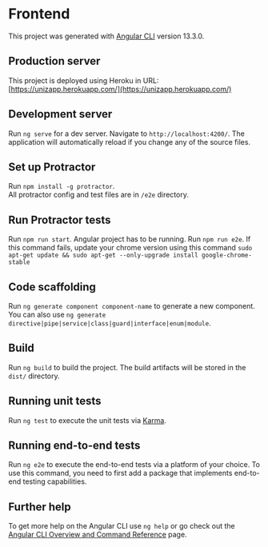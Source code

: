 # Frontend

This project was generated with [Angular CLI](https://github.com/angular/angular-cli) version 13.3.0.
## Production server
This project is deployed using Heroku in URL: [https://unizapp.herokuapp.com/](https://unizapp.herokuapp.com/)
## Development server

Run `ng serve` for a dev server. Navigate to `http://localhost:4200/`. The application will automatically reload if you change any of the source files.

## Set up Protractor
Run `npm install -g protractor`.   
All protractor config and test files are in `/e2e` directory.
## Run Protractor tests
Run `npm run start`. Angular project has to be running.
Run `npm run e2e`. If this command fails, update your chrome version
using this command `sudo apt-get update && sudo apt-get --only-upgrade install google-chrome-stable`

## Code scaffolding

Run `ng generate component component-name` to generate a new component. You can also use `ng generate directive|pipe|service|class|guard|interface|enum|module`.

## Build

Run `ng build` to build the project. The build artifacts will be stored in the `dist/` directory.

## Running unit tests

Run `ng test` to execute the unit tests via [Karma](https://karma-runner.github.io).

## Running end-to-end tests

Run `ng e2e` to execute the end-to-end tests via a platform of your choice. To use this command, you need to first add a package that implements end-to-end testing capabilities.

## Further help

To get more help on the Angular CLI use `ng help` or go check out the [Angular CLI Overview and Command Reference](https://angular.io/cli) page.

